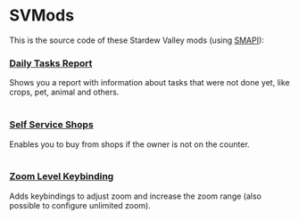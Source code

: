 # SVMods

This is the source code of these Stardew Valley mods (using [SMAPI](https://github.com/Pathoschild/SMAPI/releases)):


### [Daily Tasks Report](https://www.nexusmods.com/stardewvalley/mods/1624/)
Shows you a report with information about tasks that were not done yet, like crops, pet, animal and others.
<br><br>

### [Self Service Shops](https://www.nexusmods.com/stardewvalley/mods/1622/)
Enables you to buy from shops if the owner is not on the counter.
<br><br>

### [Zoom Level Keybinding](https://www.nexusmods.com/stardewvalley/mods/1621/)
Adds keybindings to adjust zoom and increase the zoom range (also possible to configure unlimited zoom).
